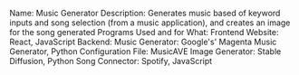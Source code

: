 Name: Music Generator
Description: Generates music based of keyword inputs and song selection (from a music application), and creates an image for the song generated
Programs Used and for What:
  Frontend Website: React, JavaScript
  Backend:
    Music Generator: Google's' Magenta Music Generator, Python
		Configuration File: MusicAVE
    Image Generator: Stable Diffusion, Python
    Song Connector: Spotify, JavaScript
